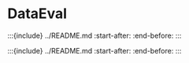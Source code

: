 # DataEval

:::{include} ../README.md
:start-after: <!-- start tagline -->
:end-before: <!-- end tagline -->
:::

:::{include} ../README.md
:start-after: <!-- start needs -->
:end-before: <!-- end needs -->
:::
